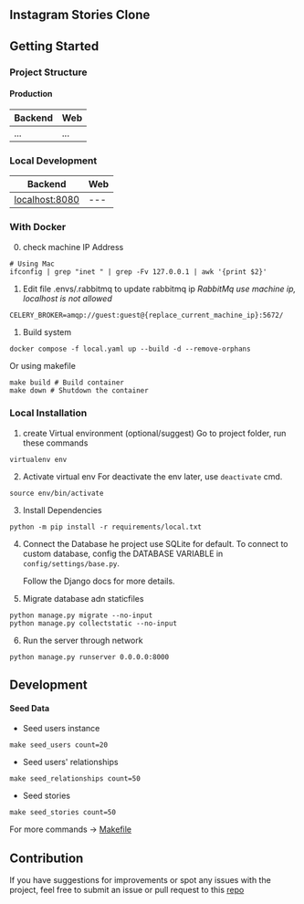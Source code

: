 ## Instagram Stories Clone

## Getting Started

### Project Structure
#### Production
| Backend | Web |
| --- | --- |
| ... | ... |

### Local Development
| Backend | Web |
| --- | --- |
| [localhost:8080](http://localhost:8080/)  | --- |

### With Docker
0. check machine IP Address
```shell
# Using Mac
ifconfig | grep "inet " | grep -Fv 127.0.0.1 | awk '{print $2}' 
```
1. Edit file .envs/.rabbitmq to update rabbitmq ip *RabbitMq use machine ip, localhost is not allowed*
```
CELERY_BROKER=amqp://guest:guest@{replace_current_machine_ip}:5672/
```
1. Build system
```shell
docker compose -f local.yaml up --build -d --remove-orphans
```
Or using makefile
```shell
make build # Build container
make down # Shutdown the container
```

### Local Installation

1. create Virtual environment (optional/suggest)
   Go to project folder, run these commands

```
virtualenv env
```

2. Activate virtual env
   For deactivate the env later, use `deactivate` cmd.

```
source env/bin/activate
```

3. Install Dependencies

```shell
python -m pip install -r requirements/local.txt
```

4. Connect the Database
   he project use SQLite for default. To connect to custom database, config the DATABASE VARIABLE in `config/settings/base.py`.

   Follow the Django docs for more details.

5. Migrate database adn staticfiles

```shell
python manage.py migrate --no-input
python manage.py collectstatic --no-input
```

6. Run the server through network

```shell
python manage.py runserver 0.0.0.0:8000
```

## Development
#### Seed Data
- Seed users instance
```shell
make seed_users count=20
```
- Seed users' relationships
```shell
make seed_relationships count=50
```
- Seed stories
```shell
make seed_stories count=50
```

For more commands -> [Makefile](./makefile)

## Contribution
If you have suggestions for improvements or spot any issues with the project, feel free to submit an issue or pull request to this [repo](https://github.com/tonible14012002/Instagram-Stories) 